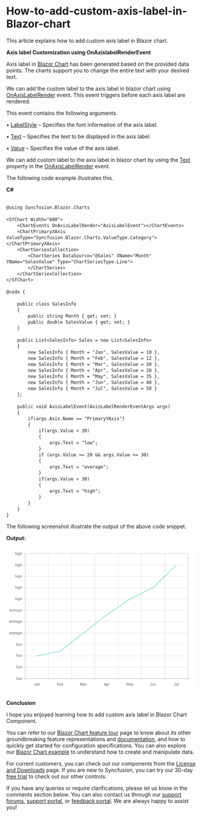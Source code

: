 # How-to-add-custom-axis-label-in-Blazor-chart

This article explains how to add custom axis label in Blazor chart.

**Axis label Customization using OnAxislabelRenderEvent**
 
Axis label in [Blazor Chart](https://www.syncfusion.com/blazor-components/blazor-charts) has been generated based on the provided data points. The charts support you to change the entire text with your desired text.

We can add the custom label to the axis label in blazor chart using [OnAxisLabelRender](https://help.syncfusion.com/cr/blazor/Syncfusion.Blazor.Charts.ChartEvents.html#Syncfusion_Blazor_Charts_ChartEvents_OnAxisLabelRender) event. This event triggers before each axis label are rendered. 

This event contains the following arguments.

•	[LabelStyle](https://help.syncfusion.com/cr/blazor/Syncfusion.Blazor.Charts.AxisLabelRenderEventArgs.html#Syncfusion_Blazor_Charts_AxisLabelRenderEventArgs_LabelStyle) – Specifies the font information of the axis label.

•	[Text](https://help.syncfusion.com/cr/blazor/Syncfusion.Blazor.Charts.AxisLabelRenderEventArgs.html#Syncfusion_Blazor_Charts_AxisLabelRenderEventArgs_Text) – Specifies the text to be displayed in the axis label.

•	[Value](https://help.syncfusion.com/cr/blazor/Syncfusion.Blazor.Charts.AxisLabelRenderEventArgs.html#Syncfusion_Blazor_Charts_AxisLabelRenderEventArgs_Value) – Specifies the value of the axis label.

We can add custom label to the axis label in blazor chart by using the [Text](https://help.syncfusion.com/cr/blazor/Syncfusion.Blazor.Charts.AxisLabelRenderEventArgs.html#Syncfusion_Blazor_Charts_AxisLabelRenderEventArgs_Text) property  in the [OnAxisLabelRender](https://help.syncfusion.com/cr/blazor/Syncfusion.Blazor.Charts.ChartEvents.html#Syncfusion_Blazor_Charts_ChartEvents_OnAxisLabelRender) event. 

The following code example illustrates this.

**C#**

```cshtml

@using Syncfusion.Blazor.Charts

<SfChart Width="600">
    <ChartEvents OnAxisLabelRender="AxisLabelEvent"></ChartEvents>
    <ChartPrimaryXAxis ValueType="Syncfusion.Blazor.Charts.ValueType.Category"></ChartPrimaryXAxis>
    <ChartSeriesCollection>
        <ChartSeries DataSource="@Sales" XName="Month" YName="SalesValue" Type="ChartSeriesType.Line">
        </ChartSeries>
    </ChartSeriesCollection>
</SfChart>

@code {
    
    public class SalesInfo
    {
        public string Month { get; set; }
        public double SalesValue { get; set; }
    }

    public List<SalesInfo> Sales = new List<SalesInfo>
    {
        new SalesInfo { Month = "Jan", SalesValue = 10 },
        new SalesInfo { Month = "Feb", SalesValue = 12 },
        new SalesInfo { Month = "Mar", SalesValue = 20 },
        new SalesInfo { Month = "Apr", SalesValue = 28 },
        new SalesInfo { Month = "May", SalesValue = 35 },
        new SalesInfo { Month = "Jun", SalesValue = 40 },
        new SalesInfo { Month = "Jul", SalesValue = 50 }
    };

    public void AxisLabelEvent(AxisLabelRenderEventArgs args)
    {             
        if(args.Axis.Name == "PrimaryYAxis")
        {
            if(args.Value < 20)
            {
                args.Text = "low";
            }
            if (args.Value >= 20 && args.Value <= 30)
            {
                args.Text = "average";
            }
            if(args.Value > 30)
            {
                args.Text = "high";
            }
        }
    }
}

```

The following screenshot illustrate the output of the above code snippet.

**Output:**

![](/Axis-label-text-customization.png)

**Conclusion**

I hope you enjoyed learning how to add custom axis label in Blazor Chart Component.

You can refer to our [Blazor Chart feature tour](https://www.syncfusion.com/blazor-components/blazor-charts) page to know about its other groundbreaking feature representations and [documentation](https://blazor.syncfusion.com/documentation/chart/getting-started), and how to quickly get started for configuration specifications. You can also explore our [Blazor Chart example](https://blazor.syncfusion.com/demos/chart/line?theme=bootstrap5) to understand how to create and manipulate data.

For current customers, you can check out our components from the [License and Downloads](https://www.syncfusion.com/sales/teamlicense) page. If you are new to Syncfusion, you can try our 30-day [free trial](https://www.syncfusion.com/downloads/blazor) to check out our other controls.

If you have any queries or require clarifications, please let us know in the comments section below. You can also contact us through our [support forums](https://www.syncfusion.com/forums), [support portal](https://support.syncfusion.com/create), or [feedback portal](https://www.syncfusion.com/feedback/blazor-components?control=charts). We are always happy to assist you!


